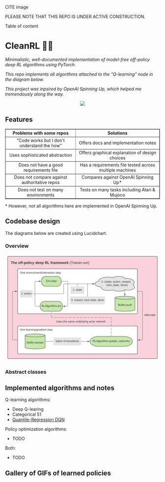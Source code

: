 CITE image

PLEASE NOTE THAT THIS REPO IS UNDER ACTIVE CONSTRUCTION.

Table of content

# CleanRL 🧚‍♂️ 

*Minimalistic, well-documented implementation of model-free off-policy deep RL algorithms using PyTorch.*

*This repo implements all algorithms attached to the "Q-learning" node in the diagram below.*

*This project was inpsired by OpenAI Spinning Up, which helped me tremendously along the way.*

<p align="center">
  <img src="https://spinningup.openai.com/en/latest/_images/rl_algorithms_9_15.svg" width=600>
</p>

## Features

<table border="1" width="100%" ID="Table2" style="margin: 0px;">
<thead>
<tr>
<th align="center">Problems with some repos</th>
<th align="center">Solutions</th>
</tr>
</thead>
<tbody>
<tr>
<td align="center">"Code works but I don't understand the how"</td>
<td align="center">Offers docs and implementation notes</td>
</tr>
<tr>
<td align="center">Uses sophisticated abstraction</td>
<td align="center">Offers graphical explanation of design choices</td>
</tr>
<tr>
<td align="center">Does not have a good requirements file</td>
<td align="center">Has a requirements file tested across multiple machines</td>
</tr>
<tr>
<td align="center">Does not compare against authoritative repos</td>
<td align="center">Compares against OpenAI Spinning Up*</td>
</tr>
<tr>
<td align="center">Does not test on many environments</td>
<td align="center">Tests on many tasks including Atari &amp; Mujoco</td>
</tr>
</tbody>
</table>

\* However, not all algorithms here are implemented in OpenAI Spinning Up.

## Codebase design

The diagrams below are created using Lucidchart.

### Overview

<p align="center">
  <img src="design.svg" width=600>
</p>

### Abstract classes

## Implemented algorithms and notes

Q-learning algorithms:
- Deep Q-learing
- Categorical 51
- <a target="_blank" href="https://nbviewer.jupyter.org/github/zhihanyang2022/CleanRL/blob/main/notes/qrdqn.pdf" type="application/pdf">Quantile-Regression DQN</a>

Policy optimization algorithms:
- TODO

Both:
- TODO

## Gallery of GIFs of learned policies
